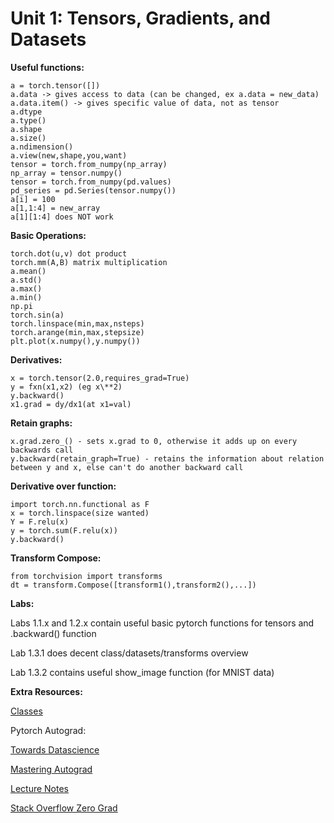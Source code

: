 # Unit 1: Tensors, Gradients, and Datasets
  
  **Useful functions:**
  
    a = torch.tensor([])
    a.data -> gives access to data (can be changed, ex a.data = new_data)
    a.data.item() -> gives specific value of data, not as tensor
    a.dtype
    a.type()
    a.shape
    a.size()
    a.ndimension()
    a.view(new,shape,you,want)
    tensor = torch.from_numpy(np_array)
    np_array = tensor.numpy()
    tensor = torch.from_numpy(pd.values)
    pd_series = pd.Series(tensor.numpy())
    a[i] = 100
    a[1,1:4] = new_array
    a[1][1:4] does NOT work
    
  **Basic Operations:**
  
    torch.dot(u,v) dot product
    torch.mm(A,B) matrix multiplication
    a.mean()
    a.std()
    a.max()
    a.min()
    np.pi
    torch.sin(a)
    torch.linspace(min,max,nsteps)
    torch.arange(min,max,stepsize)
    plt.plot(x.numpy(),y.numpy())
    
  **Derivatives:**
  
    x = torch.tensor(2.0,requires_grad=True)
    y = fxn(x1,x2) (eg x\**2)
    y.backward()
    x1.grad = dy/dx1(at x1=val)
    
  **Retain graphs:**
  
    x.grad.zero_() - sets x.grad to 0, otherwise it adds up on every backwards call
    y.backward(retain_graph=True) - retains the information about relation between y and x, else can't do another backward call
      
  **Derivative over function:**
  
    import torch.nn.functional as F
    x = torch.linspace(size wanted)
    Y = F.relu(x)
    y = torch.sum(F.relu(x))
    y.backward()
      
   **Transform Compose:**
   
    from torchvision import transforms
    dt = transform.Compose([transform1(),transform2(),...])
    
  **Labs:**
  
  Labs 1.1.x and 1.2.x contain useful basic pytorch functions for tensors and .backward() function
  
  Lab 1.3.1 does decent class/datasets/transforms overview
  
  Lab 1.3.2 contains useful show_image function (for MNIST data)
  
  **Extra Resources:**
  
   [Classes](https://docs.python.org/3/tutorial/classes.html)
  
   Pytorch Autograd: 
    
   [Towards Datascience](https://towardsdatascience.com/getting-started-with-pytorch-part-1-understanding-how-automatic-differentiation-works-5008282073ec)
   
   [Mastering Autograd](https://pytorch.org/docs/stable/notes/autograd.html)
   
   [Lecture Notes](http://www.cs.cmu.edu/~wcohen/10-605/notes/autodiff.pdf)
   
   [Stack Overflow Zero Grad](https://stackoverflow.com/questions/48001598/why-is-zero-grad-needed-for-optimization)
  
